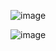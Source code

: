![image](https://user-images.githubusercontent.com/65951872/225990479-ef74826a-074a-41f4-b47d-1011aa2519c1.png)


![image](https://user-images.githubusercontent.com/65951872/225990422-f8da4bc3-3040-4b3c-b5d3-23395f7b8cf6.png)
